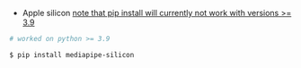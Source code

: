 - Apple silicon <a href="https://github.com/google/mediapipe/issues/1325#issuecomment-757505422">note that pip install will currently not work with versions >= 3.9</a>

```bash
# worked on python >= 3.9 

$ pip install mediapipe-silicon

```
